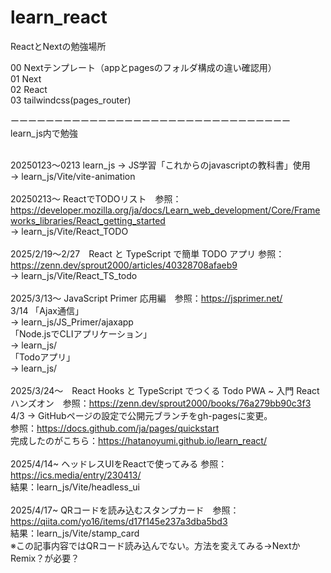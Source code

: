 # learn_react

ReactとNextの勉強場所

00 Nextテンプレート（appとpagesのフォルダ構成の違い確認用）<br>
01 Next<br>
02 React<br>
03 tailwindcss(pages_router)

ーーーーーーーーーーーーーーーーーーーーーーーーーーーーーーーー<br>
learn_js内で勉強<br>
<br>

20250123〜0213 learn_js → JS学習「これからのjavascriptの教科書」使用<br>
→ learn_js/Vite/vite-animation<br>
<br>
20250213〜 ReactでTODOリスト　参照：https://developer.mozilla.org/ja/docs/Learn_web_development/Core/Frameworks_libraries/React_getting_started<br>
→ learn_js/Vite/React_TODO<br>
<br>
2025/2/19〜2/27　React と TypeScript で簡単 TODO アプリ 参照：https://zenn.dev/sprout2000/articles/40328708afaeb9<br>
→ learn_js/Vite/React_TS_todo<br>
<br>
2025/3/13〜 JavaScript Primer 応用編　参照：https://jsprimer.net/<br>
3/14 「Ajax通信」<br>
→ learn_js/JS_Primer/ajaxapp<br>
「Node.jsでCLIアプリケーション」<br>
→ learn_js/<br>
「Todoアプリ」<br>
→ learn_js/<br>
<br>
2025/3/24〜　React Hooks と TypeScript でつくる Todo PWA ~ 入門 React ハンズオン　参照：https://zenn.dev/sprout2000/books/76a279bb90c3f3<br>
4/3 → GitHubページの設定で公開元ブランチをgh-pagesに変更。<br>
参照：https://docs.github.com/ja/pages/quickstart<br>
完成したのがこちら：https://hatanoyumi.github.io/learn_react/<br>
<br>
2025/4/14~ ヘッドレスUIをReactで使ってみる 参照：https://ics.media/entry/230413/<br>
結果：learn_js/Vite/headless_ui<br>
<br>
2025/4/17~ QRコードを読み込むスタンプカード　参照：https://qiita.com/yo16/items/d17f145e237a3dba5bd3<br>
結果：learn_js/Vite/stamp_card<br>
※この記事内容ではQRコード読み込んでない。方法を変えてみる→NextかRemix？が必要？